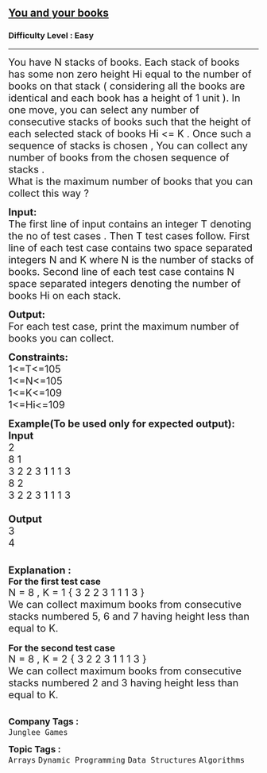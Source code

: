 <h2><a href="https://www.geeksforgeeks.org/problems/you-and-your-books/1?page=1&category=Dynamic%20Programming&sortBy=difficulty">You and your books</a></h2><h3>Difficulty Level : Easy</h3><hr><div class="problems_problem_content__Xm_eO"><p><span style="font-size:20px">You have N stacks of books. Each stack of books has some non zero height Hi equal to the number of books on that stack ( considering all the books are identical and each book has a height of 1 unit ). In one move, you can select any number of consecutive stacks of books such that the height of each selected stack of books Hi &lt;= K . Once such a sequence of stacks is chosen , You can collect any number of books from the chosen sequence of stacks .<br>
What is the maximum number of books that you can collect this way ?</span></p>

<p><span style="font-size:20px"><strong>Input:</strong><br>
The first line of input contains an integer T denoting the no of test cases . Then T test cases follow. First line of each test case contains two space separated integers N and K where N is the number of stacks of books. Second line of each test case contains N space separated integers denoting the number of books Hi on each stack.</span></p>

<p><span style="font-size:20px"><strong>Output:</strong><br>
For each test case, print the maximum number of books you can collect.</span></p>

<p><span style="font-size:20px"><strong>Constraints:</strong><br>
1&lt;=T&lt;=105<br>
1&lt;=N&lt;=105<br>
1&lt;=K&lt;=109<br>
1&lt;=Hi&lt;=109</span></p>

<p><strong><span style="font-size:20px">Example(To be used only for expected output):</span></strong><br>
<span style="font-size:20px"><strong>Input</strong><br>
2<br>
8 1<br>
3 2 2 3 1 1 1 3<br>
8 2<br>
3 2 2 3 1 1 1 3<br>
&nbsp;<br>
<strong>Output</strong><br>
3<br>
4</span></p>

<p><br>
<span style="font-size:20px"><strong>Explanation :</strong></span><br>
<span style="font-size:18px"><strong>For the first test case</strong></span><br>
<span style="font-size:20px">N = 8 , K = 1 { 3 2 2 3 1 1 1 3 }<br>
We can collect maximum books from consecutive stacks numbered 5, 6 and 7 having height less than equal to K.</span><br>
<br>
<span style="font-size:18px"><strong>For the second test case</strong></span><br>
<span style="font-size:20px">N = 8 , K = 2 { 3 2 2 3 1 1 1 3 }<br>
We can collect maximum books from consecutive stacks numbered 2 and 3 having height less than equal to K.</span><br>
&nbsp;</p>
</div><p><span style=font-size:18px><strong>Company Tags : </strong><br><code>Junglee Games</code>&nbsp;<br><p><span style=font-size:18px><strong>Topic Tags : </strong><br><code>Arrays</code>&nbsp;<code>Dynamic Programming</code>&nbsp;<code>Data Structures</code>&nbsp;<code>Algorithms</code>&nbsp;